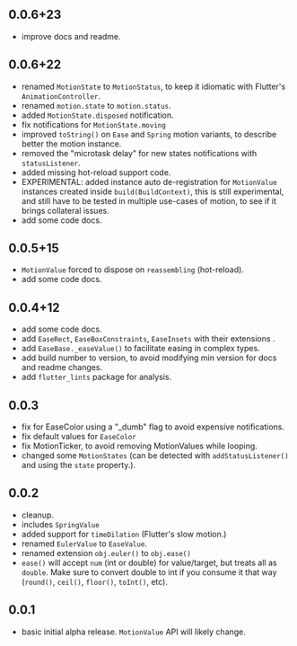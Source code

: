 ## 0.0.6+23
- improve docs and readme.

## 0.0.6+22
- renamed `MotionState` to `MotionStatus`, to keep it idiomatic with Flutter's `AnimationController`.
- renamed `motion.state` to `motion.status`.
- added `MotionState.disposed` notification.
- fix notifications for `MotionState.moving`
- improved `toString()` on `Ease` and `Spring` motion variants, to describe better the motion instance.
- removed the "microtask delay" for new states notifications with `statusListener`.
- added missing hot-reload support code.
- EXPERIMENTAL: added instance auto de-registration for `MotionValue` instances created inside `build(BuildContext)`, this is
  still experimental, and still have to be tested in multiple use-cases of motion, to see if it brings collateral issues. 
- add some code docs.

## 0.0.5+15
- `MotionValue` forced to dispose on `reassembling` (hot-reload).
- add some code docs.

## 0.0.4+12
- add some code docs.
- add `EaseRect`, `EaseBoxConstraints`, `EaseInsets` with their extensions .
- add `EaseBase._easeValue()` to facilitate easing in complex types.
- add build number to version, to avoid modifying min version for docs and readme changes.
- add `flutter_lints` package for analysis.

## 0.0.3
- fix for EaseColor using a "_dumb" flag to avoid expensive notifications.
- fix default values for `EaseColor`
- fix MotionTicker, to avoid removing MotionValues while looping.
- changed some `MotionStates` (can be detected with `addStatusListener()` and using the `state` property.).

## 0.0.2
- cleanup.
- includes `SpringValue`
- added support for `timeDilation` (Flutter's slow motion.)
- renamed `EulerValue` to `EaseValue`.
- renamed extension `obj.euler()` to `obj.ease()`
- `ease()` will accept `num` (int or double) for value/target, but treats all as `double`. Make sure to convert double to int if you consume it that way (`round()`, `ceil()`, `floor()`, `toInt()`, etc).

## 0.0.1

- basic initial alpha release.
`MotionValue` API will likely change.
